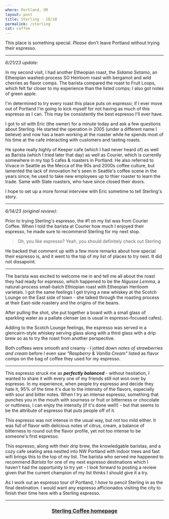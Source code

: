 ```yaml
---
where: Portland, OR
layout: post
title: Sterling - 10/10
permalink: /sterling
cat: coffee
---
```


This place is something special. *Please* don't leave Portland without trying their espresso.

---
*6/21/23 update:*

In my second visit, I had another Etheopian roast, the *Sidama Setamo*, an Etheopian washed-process SO Heirloom roast with bergamot and wild cherries as flavor comps.
The barista compared the roast to Fruit Loops, which felt far closer to my experience than the listed comps; I also got notes of green apple.

I'm determined to try every roast this place puts on espresso;
if I ever move out of Portland I'm going to kick myself for not having as much of this espresso as I can.
This may be consistently the best espresso I'll ever have.

I got to sit with Eric (the owner) for a minute today and ask a few questions about Sterling.
He started the operation in 2005 (under a different name I believe) and now has a team working at the roaster while he spends most of his time at the cafe interacting with customers and tasting roasts.

He spoke really highly of Keeper cafe (which I had never heard of) as well as Barista (which I tried later that day) as well as Courier, which is currently somewhere in my top 5 cafes & roasters in Portland.
He also referred to Vivace in Seattle as the Mecca of the 90s and 2000s coffee culture, but lamented the lack of innovation he's seen in Seattle's coffee scene in the years since; he used to take new employees up to thier roaster to learn the trade.
Same with Slate roasters, who have since closed their doors.

I hope to set up a more formal interview with Eric sometime to tell Sterling's story.

---
*6/14/23 (original review):*

Prior to trying Sterling's espresso, the #1 on my list was from Courier Coffee.
When I told the barista at Courier how much I enjoyed their espresso, he made sure to recommend Sterling for my next stop.

> Oh, you like espresso? Yeah, you should definitely check out Sterling

He backed that comment up with a few more remarks about how special their espresso is, and it went to the top of my list of places to try next.
It did not dissapoint.

---

The barista was excited to welcome me in and tell me all about the roast they had ready for espresso, which happened to be the *Nigusse Lemma*, a natural-process small-batch Ethiopian roast with Etheopian Heriloom varietals.
I got the same feelings I get trying a new whiskey at the Scotch Lounge on the East side of town - she talked through the roasting process at their East-side roastery and the origins of the beans.

After pulling the shot, she put together a board with a small glass of sparkling water as a pallate clenser (as is usual in espresso-focused cafes).

Adding to the Scotch Lounge feelings, the espresso was served in a glencairn-style whiskey serving glass along with a third glass with a drip brew so as to try the roast from another perspective.

Both coffees were smooth and creamy - I jotted down *notes of strawberries and cream* before I even saw *"Raspberry & Vanilla Cream"* listed as flavor comps on the bag of coffee they used for my espresso.

---

This espresso struck me as ***perfectly balanced*** - without hesitation, I wanted to share it with every one of my friends still not won over by espresso.
In my experience, when people try espresso and decide they hate it, 95% of the time it's due to the intensity of the flavors, especially with sour and bitter notes.
When I try an intense espresso, something that punches you in the mouth with sourness or fruit or bitterness or chocolate or nuttiness, I can enjoy the intensity (if it's done well!) - but that seems to be the attribute of espresso that puts people off of it.

This espresso was not intense in the usual way, but not too mild either.
It was full of flavor with delicious notes of citrus, cream, a balance of bitterness to round out the flavor profile, yet not too intense to be someone's first espresso.

This espresso, along with their drip brew, the knowledgable baristas, and a cozy cafe seating area nestled into NW Portland with indoor trees and fast wifi brings this to the top of my list.
The barista who served me happened to recommend *Barista* for one of my next espresso destinations which I haven't had the opportunity to try yet - I look forward to posting a review given that the current champion of my list thinks I should give it a try.

As I work out an espresso tour of Portland, I *have* to pencil Sterling in as the final destination.
I would want any espresso afficionados visiting the city to finish their time here with a Sterling espresso.

---

<h3>
    <center>
    <a href="https://www.sterling.coffee/" target="blank">
    Sterling Coffee homepage
    </a>
    </center>
</h3>
